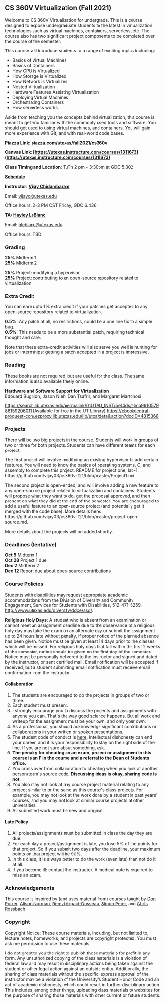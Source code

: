 ## CS 360V Virtualization (Fall 2021)

Welcome to CS 360V Virtualization for undergrads. This is a course designed to expose undergraduate students to the latest in virtualization technologies such as virtual machines, containers, serverless, etc. The course also has two significant project components to be completed over the course of the semester.

 This course will introduce students to
  a range of exciting topics including:
  <ul>
    <li>Basics of Virtual Machines</li>
    <li>Basics of Containers</li>
    <li>How CPU is Virtualized</li>
    <li>How Storage is Virtualized</li>
    <li>How Network is Virtualized</li>
    <li>Nested Virtualization</li>
    <li>Hardware Features Assisting Virtualization</li>
    <li>Deploying Virtual Machines</li>
    <li>Orchestrating Containers</li>
     <li>How serverless works</li>
  </ul>

Aside from teaching you the concepts behind virtualization, this course is meant to get you familiar with the commonly used tools and software. You should get used to using virtual machines, and containers. You will gain more experience with Git, and with real-world code bases.

**Piazza Link: [piazza.com/utexas/fall2021/cs360v](https://piazza.com/utexas/fall2021/cs360v)** 

**Canvas Link: [https://utexas.instructure.com/courses/1311673](https://utexas.instructure.com/courses/1311673)** 

**Class Timing and Location**: TuTh 2 pm - 3:30pm at GDC 5.302

**[Schedule](https://github.com/vijay03/cs360v-f21/blob/master/schedule.md)**

**Instructor: [Vijay Chidambaram](https://www.cs.utexas.edu/~vijay/)**

Email: vijayc@utexas.edu

Office hours: 2-3 PM CST Friday, GDC 6.436

**TA: [Hayley LeBlanc](https://www.cs.utexas.edu/~hleblanc/)**

Email: hleblanc@utexas.edu

Office hours: TBD

### Grading 

**25%** Midterm 1 <br>
**25%** Midterm 2 <br>

**25%** Project: modifying a hypervisor <br>
**25%** Project: contributing to an open-source repository related to virtualization <br>

### Extra Credit

You can earn upto **1%** extra credit if your patches get accepted to any open-source repository related to virtualization. 

**0.5%**: Any patch at all, no restrictions, could be a one line fix to a simple bug.<br>
**0.5%**: This needs to be a more substantial patch, requiring technical thought and care. 

Note that these extra-credit activities will also serve you well in hunting for jobs or internships: getting a patch accepted in a project is impressive.

### Reading

These books are not required, but are useful for the class. The same information is also available freely online.

**Hardware and Software Support for Virtualization**<br>
Edouard Bugnion, Jason Nieh, Dan Tsafrir, and Margaret Martonosi

https://search.lib.utexas.edu/permalink/01UTAU_INST/be14ds/alma991057986159206011 (Available for free in the UT Library)
https://ebookcentral-proquest-com.ezproxy.lib.utexas.edu/lib/utxa/detail.action?docID=4815368

### Projects

<p>There will be two big projects in the course. Students will work in
  groups of two or three for both projects. Students can have different teams for each project.</p>

<p>The first project will involve modifying an existing
  hypervisor to add certain features. You will need to know the basics of operating systems,
  C, and assembly to complete this project. README for project one, lab-1:
  https://github.com/vijay03/cs360v-f21/blob/master/Project1.md </p>

<p>The second project is open-ended, and will involve adding a new
  feature to any open-source project related to virtualization and
  containers. Students will propose what they want to do, get the
  proposal approved, and then present on what they did at the end of
  the semester. You are encouraged to add a useful feature to an
  open-source project (and potentially get it merged with the code
  base). More details here: https://github.com/vijay03/cs360v-f21/blob/master/project-open-source.md. 
</p>

<p>More details about the projects will be added shortly.</p>

### Deadlines (tentative)

**Oct 5** Midterm 1 <br>
**Oct 28** Project 1 due <br>
**Dec 2** Midterm 2 <br>
**Dec 12** Report due about open-source contributions <br>

### Course Policies

<p>Students with disabilities may request appropriate academic
accommodations from the Division of Diversity and Community
Engagement, Services for Students with Disabilities, 512-471-6259,
<a href="http://www.utexas.edu/diversity/ddce/ssd/">http://www.utexas.edu/diversity/ddce/ssd/</a>.</p>

<p><b>Religious Holy Days</b>: A student who is absent from an
examination or cannot meet an assignment deadline due to the
observance of a religious holy day may take the exam on an alternate
day or submit the assignment up to 24 hours late without penalty, if
proper notice of the planned absence has been given. Notice must be
given at least 14 days prior to the classes which will be missed. For
religious holy days that fall within the first 2 weeks of the
semester, notice should be given on the first day of the
semester. Notice must be personally delivered to the instructor and
signed and dated by the instructor, or sent certified mail. Email
notification will be accepted if received, but a student submitting
email notification must receive email confirmation from the
instructor.</p>

#### Collaboration 

1. The students are encouraged to do the projects in groups of two or three.
3. Each student must present.
4. I strongly encourage you to discuss the projects and assignments with
anyone you can. That's the way good science happens. But all work and
writeup for the assignment must be your own, and only your own.
5. As a professional, you should acknowledge significant contributions or
collaborations in your written or spoken presentations.
6. The student code of conduct
is <a href="http://www.cs.utexas.edu/users/ear/CodeOfConduct.html">here</a>. Intellectual
dishonesty can end your career, and it is your responsibility to stay
on the right side of the line. If you are not sure about something,
  ask.
7. **The penalty for cheating on an exam, project or assignment in
    this course is an F in the course and a referral to the Dean of
    Students office.**
8. You cross over from collaboration to cheating when you look at
    another person/team's source code. **Discussing ideas is okay,
  sharing code is not**.
9. You also may not look at any course project material relating to
  any project similar to or the same as this course's class
  projects. For example, you may not look at the work done by a
  student in past years' courses, and you may not look at similar
  course projects at other universities.
10. All submitted work must be new and original.

#### Late Policy

1. All projects/assignments must be submitted in class the day they
are due.
2. For each day a project/assignment is late, you lose 5% of the
  points for that project. So if you submit two days after the
  deadline, your maximum points on that project will be 90%.
3. In this class, it is always better to do the work (even late) than not
do it at all.
4. If you become ill: contact the instructor. A medical note is
 required to miss an exam.

### Acknowledgements

This course is inspired by (and uses material from) courses taught
  by <a href="http://www.cs.unc.edu/~porter/">Don
  Porter</a>, <a href="www.cs.utexas.edu/~ans">Alison
  Norman</a>, <a href="http://pages.cs.wisc.edu/~remzi/">Remzi
  Arpaci-Dusseau</a>, <a href="http://www.cs.utexas.edu/~simon/">Simon
  Peter</a>, and <a href="https://www.cs.utexas.edu/~rossbach/">Chris
  Rossbach</a>.
  
### Copyright

<p>Copyright Notice: These course materials, including, but not
  limited to, lecture notes, homeworks, and projects are copyright
  protected.  You must ask me permission to use these materials.</p>

<p>I do not grant to you the right to publish these materials for profit
  in any form. Any unauthorized copying of the class materials is a
  violation of federal law and may result in disciplinary actions
  being taken against the student or other legal action against an
  outside entity. Additionally, the sharing of class materials without
  the specific, express approval of the instructor may be a violation
  of the University's Student Honor Code and an act of academic
  dishonesty, which could result in further disciplinary action. This
  includes, among other things, uploading class materials to websites
  for the purpose of sharing those materials with other current or
  future students.
